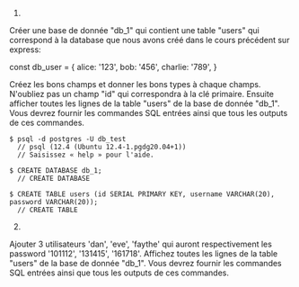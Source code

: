 1.
Créer une base de donnée "db_1" qui contient une table "users" qui correspond à la database que nous avons créé dans le cours précédent sur express:

const db_user = {
  alice: '123',
  bob: '456',
  charlie: '789',
}

Créez les bons champs et donner les bons types à chaque champs. N'oubliez pas un champ "id" qui correspondra à la clé primaire.
Ensuite afficher toutes les lignes de la table "users" de la base de donnée "db_1".
Vous devrez fournir les commandes SQL entrées ainsi que tous les outputs de ces commandes.

```
$ psql -d postgres -U db_test
  // psql (12.4 (Ubuntu 12.4-1.pgdg20.04+1))
  // Saisissez « help » pour l'aide.

$ CREATE DATABASE db_1;
  // CREATE DATABASE
  
$ CREATE TABLE users (id SERIAL PRIMARY KEY, username VARCHAR(20), password VARCHAR(20));
  // CREATE TABLE
```

2.
Ajouter 3 utilisateurs 'dan', 'eve', 'faythe' qui auront respectivement les password '101112', '131415', '161718'.
Affichez toutes les lignes de la table "users" de la base de donnée "db_1".
Vous devrez fournir les commandes SQL entrées ainsi que tous les outputs de ces commandes.

```

```
